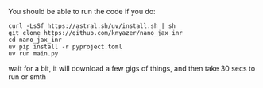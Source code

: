 You should be able to run the code if you do:
```
curl -LsSf https://astral.sh/uv/install.sh | sh
git clone https://github.com/knyazer/nano_jax_inr
cd nano_jax_inr
uv pip install -r pyproject.toml
uv run main.py
```

wait for a bit, it will download a few gigs of things, and then take 30 secs to run or smth
